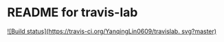 # README for travis-lab
[![Build status](https://travis-ci.org/YanqingLin0609/travislab.
svg?master)](https://travis-ci.org/YanqingLin0609)
